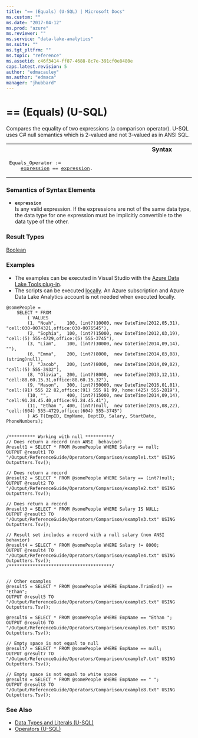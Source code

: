 ```yaml
---
title: "== (Equals) (U-SQL) | Microsoft Docs"
ms.custom: ""
ms.date: "2017-04-12"
ms.prod: "azure"
ms.reviewer: ""
ms.service: "data-lake-analytics"
ms.suite: ""
ms.tgt_pltfrm: ""
ms.topic: "reference"
ms.assetid: c46f3414-ff87-4688-8c7e-391cf0e8480e
caps.latest.revision: 5
author: "edmacauley"
ms.author: "edmaca"
manager: "jhubbard"
---
```

# == (Equals) (U-SQL)
Compares the equality of two expressions (a comparison operator).
U-SQL uses C# null semantics which is 2-valued and not 3-valued as in ANSI SQL.

<table><th>Syntax</th><tr><td><pre>
Equals_Operator :=
    <a href="#expr">expression</a> == <a href="#expr">expression</a>.                                                                             
</pre></td></tr></table>

### Semantics of Syntax Elements    
-   <a name="expr"></a>**`expression`**  
Is any valid expression. If the expressions are not of the same data type, the data type for one expression must be implicitly convertible to the data type of the other. 

### Result Types
[Boolean](../USQL/other-simple-built-in-types-and-literals.md)

### Examples
- The examples can be executed in Visual Studio with the [Azure Data Lake Tools plug-in](https://www.microsoft.com/download/details.aspx?id=49504).  
- The scripts can be executed [locally](https://docs.microsoft.com/azure/data-lake-analytics/data-lake-analytics-data-lake-tools-get-started#run-u-sql-locally).  An Azure subscription and Azure Data Lake Analytics account is not needed when executed locally.

```
@somePeople = 
    SELECT * FROM 
        ( VALUES
        (1, "Noah",    100, (int?)10000, new DateTime(2012,05,31), "cell:030-0074321,office:030-0076545"),
        (2, "Sophia",  100, (int?)15000, new DateTime(2012,03,19), "cell:(5) 555-4729,office:(5) 555-3745"),
        (3, "Liam",    100, (int?)30000, new DateTime(2014,09,14), ""),
        (6, "Emma",    200, (int?)8000,  new DateTime(2014,03,08), (string)null),
        (7, "Jacob",   200, (int?)8000,  new DateTime(2014,09,02), "cell:(5) 555-3932"),
        (8, "Olivia",  200, (int?)8000,  new DateTime(2013,12,11), "cell:88.60.15.31,office:88.60.15.32"),
        (9, "Mason",   300, (int?)50000, new DateTime(2016,01,01), "cell:(91) 555 22 82,office:(91) 555 91 99, home:(425) 555-2819"),
        (10, "",       400, (int?)15000, new DateTime(2014,09,14), "cell:91.24.45.40,office:91.24.45.41"),
        (11, "Ethan ", 400, (int?)null,  new DateTime(2015,08,22), "cell:(604) 555-4729,office:(604) 555-3745")
        ) AS T(EmpID, EmpName, DeptID, Salary, StartDate, PhoneNumbers);


/********** Working with null **********/
// Does return a record (non ANSI  behavior)
@result1 = SELECT * FROM @somePeople WHERE Salary == null;
OUTPUT @result1 TO "/Output/ReferenceGuide/Operators/Comparison/example1.txt" USING Outputters.Tsv();

// Does return a record
@result2 = SELECT * FROM @somePeople WHERE Salary == (int?)null;
OUTPUT @result2 TO "/Output/ReferenceGuide/Operators/Comparison/example2.txt" USING Outputters.Tsv();

// Does return a record
@result3 = SELECT * FROM @somePeople WHERE Salary IS NULL;
OUTPUT @result3 TO "/Output/ReferenceGuide/Operators/Comparison/example3.txt" USING Outputters.Tsv();

// Result set includes a record with a null salary (non ANSI  behavior)
@result4 = SELECT * FROM @somePeople WHERE Salary != 8000;
OUTPUT @result4 TO "/Output/ReferenceGuide/Operators/Comparison/example4.txt" USING Outputters.Tsv();
/***************************************/


// Other examples
@result5 = SELECT * FROM @somePeople WHERE EmpName.TrimEnd() == "Ethan";
OUTPUT @result5 TO "/Output/ReferenceGuide/Operators/Comparison/example5.txt" USING Outputters.Tsv();

@result6 = SELECT * FROM @somePeople WHERE EmpName == "Ethan ";
OUTPUT @result6 TO "/Output/ReferenceGuide/Operators/Comparison/example6.txt" USING Outputters.Tsv();

// Empty space is not equal to null
@result7 = SELECT * FROM @somePeople WHERE EmpName == null;
OUTPUT @result7 TO "/Output/ReferenceGuide/Operators/Comparison/example7.txt" USING Outputters.Tsv();

// Empty space is not equal to white space
@result8 = SELECT * FROM @somePeople WHERE EmpName == " ";
OUTPUT @result8 TO "/Output/ReferenceGuide/Operators/Comparison/example8.txt" USING Outputters.Tsv();
```

### See Also
* [Data Types and Literals (U-SQL)](../USQL/data-types-and-literals-u-sql.md)   
* [Operators (U-SQL)](../USQL/operators-u-sql.md)